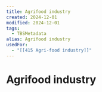 ```yaml
---
title: Agrifood industry
created: 2024-12-01
modified: 2024-12-01
tags:
  - TBSMetadata
alias: Agrifood industry
usedFor:
  - "[[415 Agri-food industry]]"
---
```

# Agrifood industry
